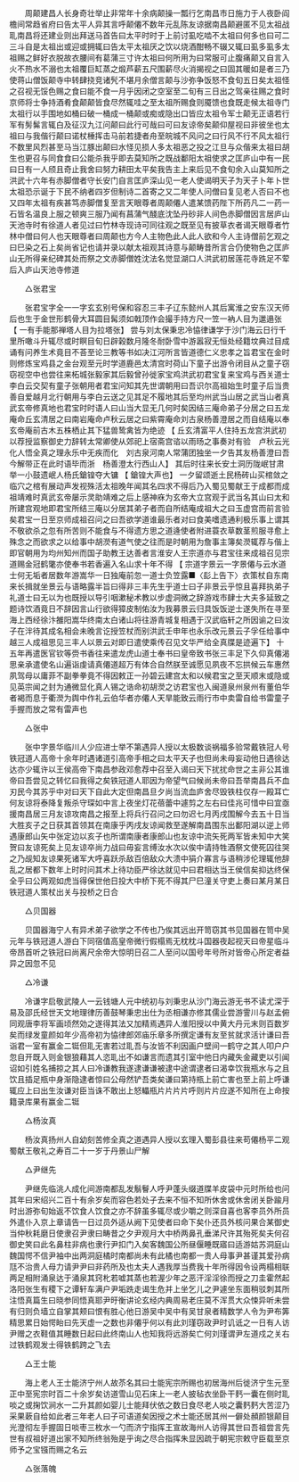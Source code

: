 <!-- { "loadSidebar": true } -->
　　周颠建昌人长身奇壮举止非常年十余病颠操一瓢行乞南昌市日施力于人夜卧阎檐间常趋省府曰告太平人异其言呼颠僊不数年元乱陈友谅据南昌颠避匿不见太祖战耴南昌将还建业则出拜送马首告曰太平时时于上前讨虱吃啮不太祖曰何多也曰可二三斗自是太祖出或迎或拥辄曰告太平太祖厌之饮以烧酒酣畅不辍又辄曰虱多虱多太祖赐之鲜好衣脱故衣腰间有葛蒲三寸许太祖曰何所用为曰常服可止腹痛颠又自言入火不热水不溺也太祖覆巨缸蒸之煅芦薪五尺围薪尽火消揭视之曰固其暖如是者三乃使蒋山僧饭颠寺中转肆挠竞诸髠不堪月余僧言颠与沙弥争饭怒不食旬五日矣太祖怪之召视无馁色赐之食曰能不食一月乎因闭之空室至二旬有三日出之驾亲往赐之食时京师将士争持酒肴食颠颠皆食尽然辄哇之至太祖所赐食则魇馈也食既走候太祖寺门太祖行以手围地如桶曰破一桶成一桶颠或痴或隐出口皆应太祖令军士颠无正语若行军有髣髴言辄白及征汉九江问颠曰此行可哉曰可曰友谅帝矣颠仰屋视曰非彼坐也太祖曰与我偕行颠曰诺杖棰挥击马前若捷者舟至皖城不风问之曰行风不行不风太祖行不数里风烈甚至马当江豚出颠曰水怪见损人多太祖恶之投之江旦与众偕来太祖曰胡生也更召与同食食曰公能杀我乎即去莫知所之既战鄱阳太祖使求之匡庐山中有一民曰日有一人颀且奇止我舍曰努力耕田太平矣我告主上来后见不食旬余入山莫知所之洪武十六年有赤脚僧者守长安门自言匡庐深山见一老人使谒明天子为天子卜年卜世太祖恐示诞于下民不纳者四岁但制诗二首寄之又二年使人问僧曰复见老人否曰不也又四年太祖有疾甚笃赤脚僧复至言天眼尊者周颠僊人遣某馈药陛下所药凡二一药一石皆名温良上服之顿爽三服乃闻有菖蒲气醆底沈坠丹砂非人间色赤脚僧因言居庐山天池寺时有徐道人者见过曰竹林寺现诗可同往观之既至见有披草衣者谒天眼尊者竹林中僧曰何人也天眼尊者曰周颠也方今人主物色此人此人欲和今人主诗僧前乞观之曰巳染之石上矣尚省记也请并录以献太祖观其诗意与颠畴昔所言合仍使物色之匡庐山无所得亲纪碑其处而祭之文赤脚僧姓沈法名觉显湖口人洪武初居莲花寺跣足不荤后入庐山天池寺修道 

　　△张君宝 

　　张君宝字全一一字玄玄别号保和容忍三丰子辽东懿州人其后寓淮之安东汉天师后也生于金世形鹤骨大耳圆目髯须如戟顶作会撮手持方尺一笠一衲人目为邋遢张 【 一有手能那禅塔人目为拉塔张】 尝与刘太保秉忠冷恊律谦学于沙门海云日行千里所噉斗升辄尽或时瞑目旬日辟榖数月隆冬耐卧雪中游嚣寂无恒处经籍坟典过目成诵有问养生术竟目不荅至论三教等书如决江河所言皆道德仁义忠孝之旨君宝在金时则修炼宝鸡县之金台观至元时学道鹿邑太清宫时荷山下童子出游令闭目从之童子窃窃视空中也尝往来柘城张毅家其后毅曾孙徙家宝鸡洪武初君宝复来宝鸡与西关道士李白云交契有童子张朝用者君宝问知其先世谓朝用曰吾识尔高祖始生时童子后当贵善自爱越月北行朝用与李白云送之见其足不履地其后至均州武当山居之武当山者真武玄帝修真地也君宝时时语人曰山当大显无几何时矣因结三庵命弟子分居之曰五龙庵命丘玄清居之曰南岩庵命卢秋云居之曰紫霄庵命刘古泉杨善澄居之而自结庵以奉玄帝庵前古木五株栖止其下猛兽鸷禽皆为绝迹 【 丘玄清富平人住持五龙宫洪武初以荐授监察御史力辞转太常卿使从郊祀上宿斋宫谘以雨旸之事奏对有验　卢秋云光化人悟全真之理永乐中无疾而化　刘古泉河南人常蒲团独坐一夕告其友杨善澄曰吾今解带正在此时语毕而浙　杨善澄太行西山人】 其后时往来长安土洞历陇岷甘肃举一小鼓遗岷人杨氏鎗锽夺大镛 【 鎗锽大声也】 一夕留颂逝土民杨砖山买棺敛之临穴之棺有展动声发视殊活太祖晚年闻其名四求不得后乃入蜀见蜀献王于成都而成祖靖难时真武玄帝屡示灵助靖难之后上感神庥为玄帝大立宫观于武当名其山曰太和所建宫观地即君宝所结三庵以分居其弟子者而自所结庵成祖大之曰玉虚宫而前言验矣君宝一日至京师成祖召问之曰吾欲学道谁最乐者对曰食美嗜遗通利极乐事上谓其不敬欲杀之忽有所苦则不能食与不得遗方思之道逄使者附进蓑衣草数茎煎服寻愈上殊念之而欲求之以给事中胡濙有道气使之往而是时朝用为詹事主簿矣濙辄荐与偕上即官朝用为均州知州而国子助教王达善者言淮安人王宗道亦与君宝往来成祖召见宗道赐金冠鹤氅亦使奉书若香遍入名山求十年不得 【 宗道字景云一字景僊与云水道士何无垢者居数年游嵩华一日独庵前忽一道士负笠露■〈髟上告下〉衣策杖自东南来长揖就坐景云与语略露半旨曰得非三丰先生乎道士曰子非景云乎惊且喜拜执弟子礼道士曰无以为也既授以导引咽漱秘术教以步虚洞微之辞游戏市肆士大夫多延致之题诗饮酒竟日不辞因言山行欲得獐皮制佑汝为我募景云归具饭饭逆士遂失所在寻至海上西经徐汴雒阳嵩华终南太白诸山将往游青城复相遇于汉武临轩之所因谕之曰汝子在泮待其成名相会未晚言讫授笠杖而别洪武壬申年也永乐改元景云子孚任给事中越三人成祖思见三丰人以景云对即日遣使乘传召见文华严给全真牒是迹遍下】 十五年再遣医官钦等赍书香往来遣龙虎山道士奉书曰皇帝致书张三丰足下久仰真僊渴思亲承遣使名山遍诣虔请真僊道超万有体合自然朕至诚愿见夙夜不忘拱候云车惠然夙驾母以庸菲不副拳拳竟不得因敕正一孙碧云建宫太和以候君宝之至天顺末或隐或见英宗闻之封为通微显化真人锡之诰命初胡濙之访君宝也入闽道泉州泉州有董伯华者褐而息于衢濙为舆中作礼云伯华者亦僊人天旱能致云雨行市中卖雷自给书雷童子手握而放之常有雷声也 

　　△张中 

　　张中字景华临川人少应进士举不第遇异人授以太极数谈祸福多验常戴铁冠人号铁冠道人高帝十余年时遇诸道引高帝手相之曰太平天子也但尚未毋妄动他日遇徐达达亦少辄许以王侯高帝下南昌参政邓愈荐中召至入谒曰天下扰扰命世之主非公其谁帝曰吾尝见之转忆曰我得之矣铁冠道人耶因为帝望气曰候尚未帝曰吾举南昌兵不血刃民今其苏乎中对曰天下自此大定但南昌旦夕尚当流血庐舍尽毁铁柱仅存一殿耳亡何友谅将泰降复叛杀守琛如中言上夜坐灯花蓓蕾中遽剪之左右曰佳兆可惜中曰宜亟援南昌居三月友谅攻南昌之报至上将兵行召问之曰勿迟七月丙戌围解今去五十日当大胜亥子之日获其首领其在南康乎丙戌友谅闻救至遂解南昌围东出鄱阳湖以逆上师遇康郎山矢中张定边以亥子也所谓南康者康郎山也友谅中流矢死两军皆未知中大笑贺曰友谅死矣上见友谅卒尚力战曰毋妄言缚汝水次以俟中请持牲酒祭文使死囚往哭之乃觇知友谅果死诸军大呼喜跃杀敌百倍敌众大溃中狷介寡言与语稍涉伦理辄他辞乱之居都下数年上时时问其术上待功臣严徐达就见中曰君相达当王侯信矣抑达终保全乎曰公两观如虎当得保世他日投大中桥下死不得其尸巳潼关守吏上奏曰某月某日铁冠道人策杖出关与投桥之日合 

　　△贝国器 

　　贝国器海宁人有异术弟子欲学之不传也乃俟其远出开笥窃其书见国器在笥中吴元年与铁冠道人游白下同宿值高皇帝微行假榻焉无枕枕斗国器夜起视天曰帝星临斗帝昂首听之铁冠曰尚离尺余帝大惊明日召二人至问以国号年号所对皆帝心所定者益异之因忽不见 

　　△冷谦 

　　冷谦字启敬武陵人一云钱塘人元中统初与刘秉忠从沙门海云游无书不读尤深于易及邵氏经世天文地理律历善鼓琴秉忠出仕为丞相谦亦修其儒业尝游霅川与赵孟俯同观唐李将军画顷然効之遂得其法又加精焉遇异人淮阳授以中黄大丹元末则百数岁矣而绿发童颜如年少高帝初为恊律郎郊庙乐章多所撰定谦有友至贫就求活计谦曰吾诣君一室有赢金二铤但耴无害若过耴吾与汝皆不利因画户壁间一鹤守之其人叩户户忽自开既入则金银狼藉其人恣耴出不如谦言而遗其引室中他日内藏失金藏吏以引闻诏如引姓名捕掠之其人曰冷谦教我遂逮谦谦被逮中途谓逮者曰渴幸饮我瓶水与之且饮且插足瓶中身渐隐逮者惊曰公母然铲吾类矣谦曰第持瓶上前亡害也至上前上呼谦辄应上曰出生汝谦对臣当诛不敢出上怒轠瓶片片片片呼则片片应遂不知所在上命按籍录库果有赢金二铤 

　　△杨汝真 

　　杨汝真扬州人自幼刻苦修全真之道遇异人授以玄理入蜀彭县往来苟僊杨平二观蜀献王敬礼之寿百二十一岁于丹景山尸解 

　　△尹继先 

　　尹继先临洮人成化间游南都乱发鬅鬙人呼尹蓬头缀道牒羊皮袋中元时所给也问其年曰宋绍兴二百十有余岁矣而容色若处子去来不恒不知所休舍或休舍闭关卧踰月时出游弥旬始返不饮食人饮食之亦不辞虽多辄尽或少嚼之则深自喜也客李员外所员外遣仆入京上章请告一日过员外适从阙下见使者曰命下矣仆还员外核问果合某御史当仲秋耗磨日使隶召尹隶曰畴昔之夕尹观月大中桥两鼻孔垂涕尺许其殆死矣夫何召御史笑曰此名鼻柱非病也隶行尹扣门入矣客魏国公所昼偃睡既寤曰适游姑苏洞庭山魏国愕不信尹袖中出两洞庭橘时南都尚未有此橘也南都一贵人母事尹甚谨其爱孙病尫不治贵人母力请尹尹曰非药所及也太夫人遇我厚当费我十年所得因令设两榻相联两足相附涌泉达于涌泉其窍朼若嘘其蒸也若渥少年之恶汗淫淫徐而授之刀圭霍然起洛阳张生有稷下之谭轩车满户尹垢跣走谒生危并上坐乞儿之尹遽坐东面稍驳刺其所注悟真篇生曰晓参同悟真耶尹旴衡讲论玄经内典周易老庄莫不浑贯大众悚异听未尝有归则负墙立自掌其颊曰恨有胜心他日游吴中吴中有吴甘泉者精数学人令为尹布筭精思累日始愕眙曰先天虚一之数也非僊乎何以有此刘瑾窃政尹时讥诋之一日有人访尹赠之衣鞋值其睡数日起曰此终南山人也知我将远游矣亡何刘瑾谓尹左道戍之关右过铁鹤观发士得铁鹤跨之飞去 

　　△王士能 

　　海上老人王士能济宁州人故苶名其曰士能宪宗所赐也初居海州后徙济宁生元至正中至宪宗时百二十余岁矣访道雪山见石床上一老人披毡衣坐卧干麫一囊在侧时耴啖之或掬饮涧水一二升其颜如婴儿士能拜伏依之数日食尽老人啖之囊麫麫大苦涩乃采果蔌自给如此者三年老人曰子可语道矣因授之术士能还居其州一僻处頳颜银颠目光澄彻左手握固日啖枣三枚水一勺而济宁指挥王宣故海州人访得其世曰吾祖尝言先世有叔祖好道出家不知所终翁殆是乎询之尽合指挥朱显因疏于朝宪宗敕守臣载至京师予之宝镪而赐之名云 

　　△张落魄 

